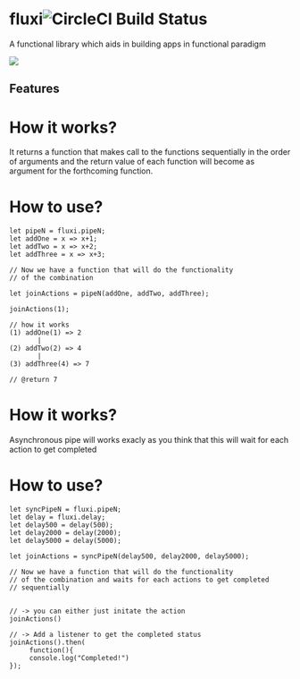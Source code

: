 # fluxi![CircleCI Build Status](https://circleci.com/gh/Vigneshwaransivasamy/fluxi.svg?style=shield)

A functional library which aids in building apps in functional paradigm

<a href="https://nodei.co/npm/fluxi/"><img src="https://nodei.co/npm/fluxi.png"></a>


## Features

 # How it works?
 
It returns a function that makes call to the functions sequentially in the order of arguments and the return value of each function will become as argument for the forthcoming function.


 # How to use?
 
 ```
 let pipeN = fluxi.pipeN;
 let addOne = x => x+1;
 let addTwo = x => x+2;
 let addThree = x => x+3;
 
 // Now we have a function that will do the functionality
 // of the combination
 
 let joinActions = pipeN(addOne, addTwo, addThree);
 
 joinActions(1);
 
 // how it works
 (1) addOne(1) => 2
        |
 (2) addTwo(2) => 4
        |
 (3) addThree(4) => 7
 
 // @return 7
 
```


 # How it works?
 
Asynchronous pipe will works exacly as you think
         that this will wait for each action to get completed
         
 # How to use?
 ```
 let syncPipeN = fluxi.pipeN;
 let delay = fluxi.delay;
 let delay500 = delay(500);
 let delay2000 = delay(2000);
 let delay5000 = delay(5000);
 
 let joinActions = syncPipeN(delay500, delay2000, delay5000);
 
 // Now we have a function that will do the functionality
 // of the combination and waits for each actions to get completed
 // sequentially
 
 
 // -> you can either just initate the action
 joinActions()  
 
 // -> Add a listener to get the completed status
 joinActions().then(  
      function(){
      console.log("Completed!")
 });
 ```
